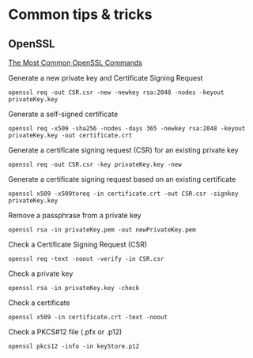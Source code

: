# Common tips & tricks

## OpenSSL
[The Most Common OpenSSL Commands](https://www.sslshopper.com/article-most-common-openssl-commands.html)

Generate a new private key and Certificate Signing Request
```
openssl req -out CSR.csr -new -newkey rsa:2048 -nodes -keyout privateKey.key
```

Generate a self-signed certificate
```
openssl req -x509 -sha256 -nodes -days 365 -newkey rsa:2048 -keyout privateKey.key -out certificate.crt
```

Generate a certificate signing request (CSR) for an existing private key
```
openssl req -out CSR.csr -key privateKey.key -new
```

Generate a certificate signing request based on an existing certificate
```
openssl x509 -x509toreq -in certificate.crt -out CSR.csr -signkey privateKey.key
```

Remove a passphrase from a private key
```
openssl rsa -in privateKey.pem -out newPrivateKey.pem
```

Check a Certificate Signing Request (CSR)
```
openssl req -text -noout -verify -in CSR.csr
```

Check a private key
```
openssl rsa -in privateKey.key -check
```

Check a certificate
```
openssl x509 -in certificate.crt -text -noout
```

Check a PKCS#12 file (.pfx or .p12)
```
openssl pkcs12 -info -in keyStore.p12
```

